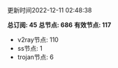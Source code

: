 更新时间2022-12-11 02:48:38

**总订阅: 45**
**总节点: 686**
**有效节点: 117**
- v2ray节点: 110
- ss节点: 1
- trojan节点: 6
